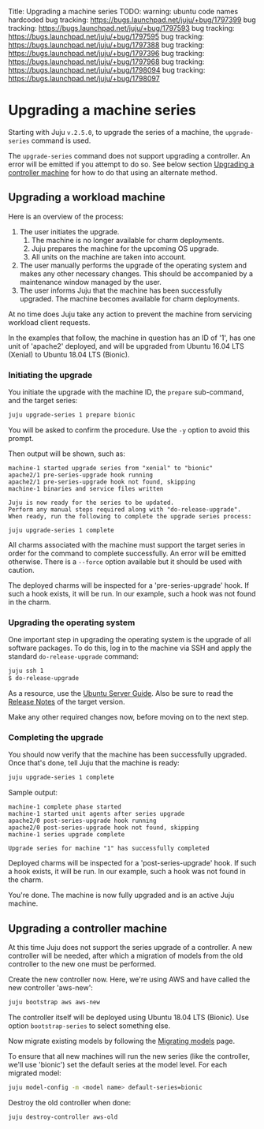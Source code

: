 Title: Upgrading a machine series
TODO:  warning: ubuntu code names hardcoded
       bug tracking: https://bugs.launchpad.net/juju/+bug/1797399
       bug tracking: https://bugs.launchpad.net/juju/+bug/1797593
       bug tracking: https://bugs.launchpad.net/juju/+bug/1797595
       bug tracking: https://bugs.launchpad.net/juju/+bug/1797388
       bug tracking: https://bugs.launchpad.net/juju/+bug/1797396
       bug tracking: https://bugs.launchpad.net/juju/+bug/1797968
       bug tracking: https://bugs.launchpad.net/juju/+bug/1798094
       bug tracking: https://bugs.launchpad.net/juju/+bug/1798097

# Upgrading a machine series

Starting with Juju `v.2.5.0`, to upgrade the series of a machine, the
`upgrade-series` command is used.

The `upgrade-series` command does not support upgrading a controller. An error
will be emitted if you attempt to do so. See below section
[Upgrading a controller machine][#upgrading-a-controller] for how to do that
using an alternate method.

## Upgrading a workload machine

Here is an overview of the process:

 1. The user initiates the upgrade.
    1. The machine is no longer available for charm deployments.
    1. Juju prepares the machine for the upcoming OS upgrade.
    1. All units on the machine are taken into account.
 1. The user manually performs the upgrade of the operating system and makes
    any other necessary changes. This should be accompanied by a maintenance
    window managed by the user.
 1. The user informs Juju that the machine has been successfully upgraded. The
    machine becomes available for charm deployments.

At no time does Juju take any action to prevent the machine from servicing
workload client requests.

In the examples that follow, the machine in question has an ID of '1', has one
unit of 'apache2' deployed, and will be upgraded from Ubuntu 16.04 LTS (Xenial)
to Ubuntu 18.04 LTS (Bionic).

### Initiating the upgrade

You initiate the upgrade with the machine ID, the `prepare` sub-command, and
the target series:

```bash
juju upgrade-series 1 prepare bionic
```

You will be asked to confirm the procedure. Use the `-y` option to avoid this
prompt.

Then output will be shown, such as:

```no-highlight
machine-1 started upgrade series from "xenial" to "bionic"
apache2/1 pre-series-upgrade hook running
apache2/1 pre-series-upgrade hook not found, skipping
machine-1 binaries and service files written

Juju is now ready for the series to be updated.
Perform any manual steps required along with "do-release-upgrade".
When ready, run the following to complete the upgrade series process:

juju upgrade-series 1 complete
```

All charms associated with the machine must support the target series in order
for the command to complete successfully. An error will be emitted otherwise.
There is a `--force` option available but it should be used with caution.

The deployed charms will be inspected for a 'pre-series-upgrade' hook. If such
a hook exists, it will be run. In our example, such a hook was not found in the
charm.

### Upgrading the operating system

One important step in upgrading the operating system is the upgrade of all
software packages. To do this, log in to the machine via SSH and apply the
standard `do-release-upgrade` command:

```bash
juju ssh 1
$ do-release-upgrade
```

As a resource, use the [Ubuntu Server Guide][serverguide-upgrade]. Also be sure
to read the [Release Notes][ubuntu-releases] of the target version.

Make any other required changes now, before moving on to the next step.

### Completing the upgrade

You should now verify that the machine has been successfully upgraded. Once
that's done, tell Juju that the machine is ready:

```bash
juju upgrade-series 1 complete
```

Sample output:

```no-highlight
machine-1 complete phase started
machine-1 started unit agents after series upgrade
apache2/0 post-series-upgrade hook running
apache2/0 post-series-upgrade hook not found, skipping
machine-1 series upgrade complete

Upgrade series for machine "1" has successfully completed
```

Deployed charms will be inspected for a 'post-series-upgrade' hook. If such a
hook exists, it will be run. In our example, such a hook was not found in the
charm.

You're done. The machine is now fully upgraded and is an active Juju machine.

## Upgrading a controller machine

At this time Juju does not support the series upgrade of a controller. A new
controller will be needed, after which a migration of models from the old
controller to the new one must be performed.

Create the new controller now. Here, we're using AWS and have called the new
controller 'aws-new':

```bash
juju bootstrap aws aws-new
```

The controller itself will be deployed using Ubuntu 18.04 LTS (Bionic). Use
option `bootstrap-series` to select something else.

Now migrate existing models by following the [Migrating models][models-migrate]
page.

To ensure that all new machines will run the new series (like the controller,
we'll use 'bionic') set the default series at the model level. For each
migrated model:

```bash
juju model-config -m <model name> default-series=bionic
```

Destroy the old controller when done:

```bash
juju destroy-controller aws-old
```


<!-- LINKS -->

[serverguide-upgrade]: https://help.ubuntu.com/lts/serverguide/installing-upgrading.html
[ubuntu-releases]: https://wiki.ubuntu.com/Releases
[models-migrate]: ./models-migrate.md
[#upgrading-a-controller]: #upgrading-a-controller-machine
